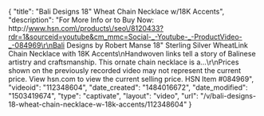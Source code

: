 {
    "title": "Bali Designs 18\" Wheat Chain Necklace w\/18K Accents",
    "description": "For More Info or to Buy Now: http:\/\/www.hsn.com\/products\/seo\/8120433?rdr=1&sourceid=youtube&cm_mmc=Social-_-Youtube-_-ProductVideo-_-084969\r\nBali Designs by Robert Manse 18\" Sterling Silver WheatLink Chain Necklace with 18K Accents\nHandwoven links tell a story of Balinese artistry and craftsmanship. This ornate chain necklace is a...\r\nPrices shown on the previously recorded video may not represent the current price.  View hsn.com to view the current selling price. HSN Item #084969",
    "videoid": "112348604",
    "date_created": "1484016672",
    "date_modified": "1503419674",
    "type": "captivate",
    "layout": "video",
    "url": "\/v\/bali-designs-18-wheat-chain-necklace-w-18k-accents\/112348604"
}